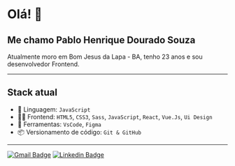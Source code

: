 
# Olá! 👋

## Me chamo Pablo Henrique Dourado Souza  

Atualmente moro em Bom Jesus da Lapa - BA, tenho 23 anos e sou desenvolvedor Frontend.

---

## Stack atual

- 🚀 Linguagem: `JavaScript`
- 👨‍💻 Frontend: `HTML5`, `CSS3`, `Sass`, `JavaScript`, `React`, `Vue.Js`, `Ui Design`
- 🔨 Ferramentas: `VsCode`, `Figma`
- 📦 Versionamento de código: `Git & GitHub`

---


[![Gmail Badge](https://img.shields.io/badge/-Gmail-%23333?style=for-the-badge&logo=gmail&logoColor=white)](mailto:pablohdsouza.dev@gmail.com)
[![Linkedin Badge](https://img.shields.io/badge/LinkedIn-0077B5?style=for-the-badge&logo=linkedin&logoColor=white)](https://www.linkedin.com/in/pablohdsouza)
